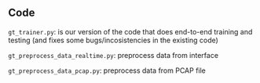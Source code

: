 ## Code
`gt_trainer.py`: is our version of the code that does end-to-end training and testing (and fixes some bugs/incosistencies in the existing code)

`gt_preprocess_data_realtime.py`: preprocess data from interface

`gt_preprocess_data_pcap.py`: preprocess data from PCAP file